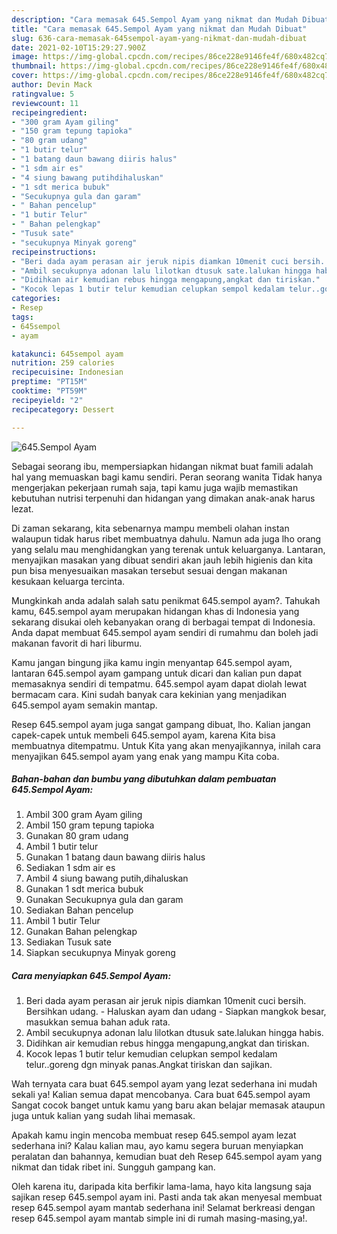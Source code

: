 ```yaml
---
description: "Cara memasak 645.Sempol Ayam yang nikmat dan Mudah Dibuat"
title: "Cara memasak 645.Sempol Ayam yang nikmat dan Mudah Dibuat"
slug: 636-cara-memasak-645sempol-ayam-yang-nikmat-dan-mudah-dibuat
date: 2021-02-10T15:29:27.900Z
image: https://img-global.cpcdn.com/recipes/86ce228e9146fe4f/680x482cq70/645sempol-ayam-foto-resep-utama.jpg
thumbnail: https://img-global.cpcdn.com/recipes/86ce228e9146fe4f/680x482cq70/645sempol-ayam-foto-resep-utama.jpg
cover: https://img-global.cpcdn.com/recipes/86ce228e9146fe4f/680x482cq70/645sempol-ayam-foto-resep-utama.jpg
author: Devin Mack
ratingvalue: 5
reviewcount: 11
recipeingredient:
- "300 gram Ayam giling"
- "150 gram tepung tapioka"
- "80 gram udang"
- "1 butir telur"
- "1 batang daun bawang diiris halus"
- "1 sdm air es"
- "4 siung bawang putihdihaluskan"
- "1 sdt merica bubuk"
- "Secukupnya gula dan garam"
- " Bahan pencelup"
- "1 butir Telur"
- " Bahan pelengkap"
- "Tusuk sate"
- "secukupnya Minyak goreng"
recipeinstructions:
- "Beri dada ayam perasan air jeruk nipis diamkan 10menit cuci bersih. Bersihkan udang. Haluskan ayam dan udang  Siapkan mangkok besar, masukkan semua bahan aduk rata."
- "Ambil secukupnya adonan lalu lilotkan dtusuk sate.lalukan hingga habis."
- "Didihkan air kemudian rebus hingga mengapung,angkat dan tiriskan."
- "Kocok lepas 1 butir telur kemudian celupkan sempol kedalam telur..goreng dgn minyak panas.Angkat tiriskan dan sajikan."
categories:
- Resep
tags:
- 645sempol
- ayam

katakunci: 645sempol ayam 
nutrition: 259 calories
recipecuisine: Indonesian
preptime: "PT15M"
cooktime: "PT59M"
recipeyield: "2"
recipecategory: Dessert

---
```



![645.Sempol Ayam](https://img-global.cpcdn.com/recipes/86ce228e9146fe4f/680x482cq70/645sempol-ayam-foto-resep-utama.jpg)

Sebagai seorang ibu, mempersiapkan hidangan nikmat buat famili adalah hal yang memuaskan bagi kamu sendiri. Peran seorang  wanita Tidak hanya mengerjakan pekerjaan rumah saja, tapi kamu juga wajib memastikan kebutuhan nutrisi terpenuhi dan hidangan yang dimakan anak-anak harus lezat.

Di zaman  sekarang, kita sebenarnya mampu membeli olahan instan walaupun tidak harus ribet membuatnya dahulu. Namun ada juga lho orang yang selalu mau menghidangkan yang terenak untuk keluarganya. Lantaran, menyajikan masakan yang dibuat sendiri akan jauh lebih higienis dan kita pun bisa menyesuaikan masakan tersebut sesuai dengan makanan kesukaan keluarga tercinta. 



Mungkinkah anda adalah salah satu penikmat 645.sempol ayam?. Tahukah kamu, 645.sempol ayam merupakan hidangan khas di Indonesia yang sekarang disukai oleh kebanyakan orang di berbagai tempat di Indonesia. Anda dapat membuat 645.sempol ayam sendiri di rumahmu dan boleh jadi makanan favorit di hari liburmu.

Kamu jangan bingung jika kamu ingin menyantap 645.sempol ayam, lantaran 645.sempol ayam gampang untuk dicari dan kalian pun dapat memasaknya sendiri di tempatmu. 645.sempol ayam dapat diolah lewat bermacam cara. Kini sudah banyak cara kekinian yang menjadikan 645.sempol ayam semakin mantap.

Resep 645.sempol ayam juga sangat gampang dibuat, lho. Kalian jangan capek-capek untuk membeli 645.sempol ayam, karena Kita bisa membuatnya ditempatmu. Untuk Kita yang akan menyajikannya, inilah cara menyajikan 645.sempol ayam yang enak yang mampu Kita coba.

<!--inarticleads1-->

##### Bahan-bahan dan bumbu yang dibutuhkan dalam pembuatan 645.Sempol Ayam:

1. Ambil 300 gram Ayam giling
1. Ambil 150 gram tepung tapioka
1. Gunakan 80 gram udang
1. Ambil 1 butir telur
1. Gunakan 1 batang daun bawang diiris halus
1. Sediakan 1 sdm air es
1. Ambil 4 siung bawang putih,dihaluskan
1. Gunakan 1 sdt merica bubuk
1. Gunakan Secukupnya gula dan garam
1. Sediakan  Bahan pencelup
1. Ambil 1 butir Telur
1. Gunakan  Bahan pelengkap
1. Sediakan Tusuk sate
1. Siapkan secukupnya Minyak goreng




<!--inarticleads2-->

##### Cara menyiapkan 645.Sempol Ayam:

1. Beri dada ayam perasan air jeruk nipis diamkan 10menit cuci bersih. Bersihkan udang. - Haluskan ayam dan udang  - Siapkan mangkok besar, masukkan semua bahan aduk rata.
1. Ambil secukupnya adonan lalu lilotkan dtusuk sate.lalukan hingga habis.
1. Didihkan air kemudian rebus hingga mengapung,angkat dan tiriskan.
1. Kocok lepas 1 butir telur kemudian celupkan sempol kedalam telur..goreng dgn minyak panas.Angkat tiriskan dan sajikan.




Wah ternyata cara buat 645.sempol ayam yang lezat sederhana ini mudah sekali ya! Kalian semua dapat mencobanya. Cara buat 645.sempol ayam Sangat cocok banget untuk kamu yang baru akan belajar memasak ataupun juga untuk kalian yang sudah lihai memasak.

Apakah kamu ingin mencoba membuat resep 645.sempol ayam lezat sederhana ini? Kalau kalian mau, ayo kamu segera buruan menyiapkan peralatan dan bahannya, kemudian buat deh Resep 645.sempol ayam yang nikmat dan tidak ribet ini. Sungguh gampang kan. 

Oleh karena itu, daripada kita berfikir lama-lama, hayo kita langsung saja sajikan resep 645.sempol ayam ini. Pasti anda tak akan menyesal membuat resep 645.sempol ayam mantab sederhana ini! Selamat berkreasi dengan resep 645.sempol ayam mantab simple ini di rumah masing-masing,ya!.

